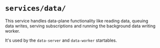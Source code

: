 # `services/data/`

This service handles data-plane functionality like reading data, queuing data writes, serving subscriptions and running the background data writing worker.

It's used by the `data-server` and `data-worker` startables.
